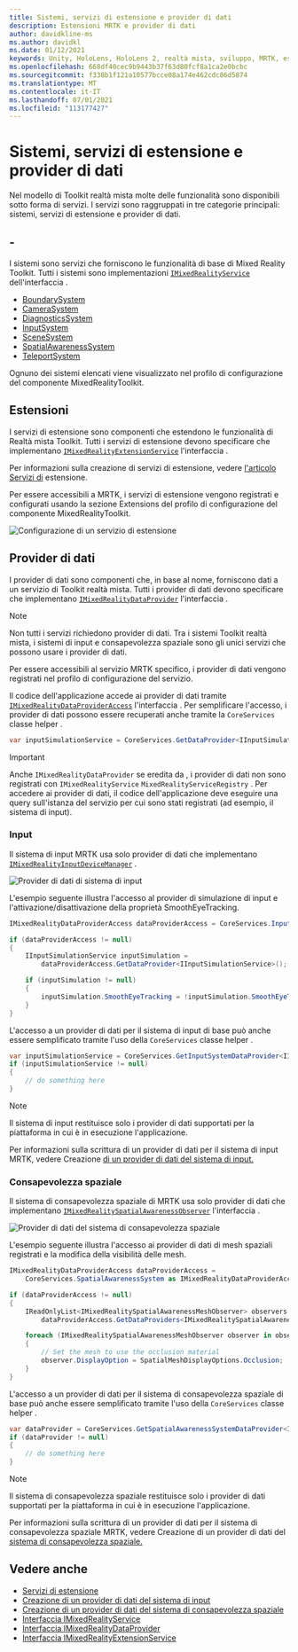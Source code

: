 ```yaml
---
title: Sistemi, servizi di estensione e provider di dati
description: Estensioni MRTK e provider di dati
author: davidkline-ms
ms.author: davidkl
ms.date: 01/12/2021
keywords: Unity, HoloLens, HoloLens 2, realtà mista, sviluppo, MRTK, estensioni di sistema,
ms.openlocfilehash: 668df40cec9b9443b37f63d80fcf8a1ca2e0bcbc
ms.sourcegitcommit: f338b1f121a10577bcce08a174e462cdc86d5874
ms.translationtype: MT
ms.contentlocale: it-IT
ms.lasthandoff: 07/01/2021
ms.locfileid: "113177427"
---
```

# <a name="systems-extension-services-and-data-providers"></a>Sistemi, servizi di estensione e provider di dati

Nel modello di Toolkit realtà mista molte delle funzionalità sono disponibili sotto forma di servizi. I servizi sono raggruppati in tre categorie principali: sistemi, servizi di estensione e provider di dati.

## <a name="systems"></a>-

I sistemi sono servizi che forniscono le funzionalità di base di Mixed Reality Toolkit. Tutti i sistemi sono implementazioni [`IMixedRealityService`](xref:Microsoft.MixedReality.Toolkit.IMixedRealityService) dell'interfaccia .

- [BoundarySystem](../features/boundary/boundary-system-getting-started.md)
- [CameraSystem](../features/camera-system/camera-system-overview.md)
- [DiagnosticsSystem](../features/diagnostics/diagnostics-system-getting-started.md)
- [InputSystem](../features/input/overview.md)
- [SceneSystem](../features/scene-system/scene-system-getting-started.md)
- [SpatialAwarenessSystem](../features/spatial-awareness/spatial-awareness-getting-started.md)
- [TeleportSystem](../features/teleport-system/teleport-system.md)

Ognuno dei sistemi elencati viene visualizzato nel profilo di configurazione [](../features/profiles/profiles.md)del componente MixedRealityToolkit.

## <a name="extensions"></a>Estensioni

I servizi di estensione sono componenti che estendono le funzionalità di Realtà mista Toolkit. Tutti i servizi di estensione devono specificare che implementano [`IMixedRealityExtensionService`](xref:Microsoft.MixedReality.Toolkit.IMixedRealityExtensionService) l'interfaccia .

Per informazioni sulla creazione di servizi di estensione, vedere [l'articolo Servizi di](../features/extensions/extension-services.md) estensione.

Per essere accessibili a MRTK, i servizi di estensione vengono registrati e configurati usando la sezione Extensions del profilo di configurazione del componente MixedRealityToolkit.

![Configurazione di un servizio di estensione](../features/images/profiles/ConfiguredExtensionService.png)

## <a name="data-providers"></a>Provider di dati

I provider di dati sono componenti che, in base al nome, forniscono dati a un servizio di Toolkit realtà mista. Tutti i provider di dati devono specificare che implementano [`IMixedRealityDataProvider`](xref:Microsoft.MixedReality.Toolkit.IMixedRealityDataProvider) l'interfaccia .

> [!NOTE]
> Non tutti i servizi richiedono provider di dati. Tra i sistemi Toolkit realtà mista, i sistemi di input e consapevolezza spaziale sono gli unici servizi che possono usare i provider di dati.

Per essere accessibili al servizio MRTK specifico, i provider di dati vengono registrati nel profilo di configurazione del servizio.

Il codice dell'applicazione accede ai provider di dati tramite [`IMixedRealityDataProviderAccess`](xref:Microsoft.MixedReality.Toolkit.IMixedRealityDataProviderAccess) l'interfaccia . Per semplificare l'accesso, i provider di dati possono essere recuperati anche tramite la `CoreServices` classe helper .

```c#
var inputSimulationService = CoreServices.GetDataProvider<IInputSimulationService>(CoreServices.InputSystem);
```

> [!IMPORTANT]
> Anche `IMixedRealityDataProvider` se eredita da , i provider di dati non sono registrati con `IMixedRealityService` `MixedRealityServiceRegistry` . Per accedere ai provider di dati, il codice dell'applicazione deve eseguire una query sull'istanza del servizio per cui sono stati registrati (ad esempio, il sistema di input).

### <a name="input"></a>Input

Il sistema di input MRTK usa solo provider di dati che implementano [`IMixedRealityInputDeviceManager`](xref:Microsoft.MixedReality.Toolkit.Input.IMixedRealityInputDeviceManager) .

![Provider di dati di sistema di input](../features/images/input/RegisteredServiceProviders.PNG)

L'esempio seguente illustra l'accesso al provider di simulazione di input e l'attivazione/disattivazione della proprietà SmoothEyeTracking.

```c#
IMixedRealityDataProviderAccess dataProviderAccess = CoreServices.InputSystem as IMixedRealityDataProviderAccess;

if (dataProviderAccess != null)
{
    IInputSimulationService inputSimulation =
        dataProviderAccess.GetDataProvider<IInputSimulationService>();

    if (inputSimulation != null)
    {
        inputSimulation.SmoothEyeTracking = !inputSimulation.SmoothEyeTracking;
    }
}
```

L'accesso a un provider di dati per il sistema di input di base può anche essere semplificato tramite l'uso della `CoreServices` classe helper .

```c#
var inputSimulationService = CoreServices.GetInputSystemDataProvider<IInputSimulationService>();
if (inputSimulationService != null)
{
    // do something here
}
```

> [!NOTE]
> Il sistema di input restituisce solo i provider di dati supportati per la piattaforma in cui è in esecuzione l'applicazione.

Per informazioni sulla scrittura di un provider di dati per il sistema di input MRTK, vedere Creazione [di un provider di dati del sistema di input.](../features/input/create-data-provider.md)

### <a name="spatial-awareness"></a>Consapevolezza spaziale

Il sistema di consapevolezza spaziale di MRTK usa solo provider di dati che implementano [`IMixedRealitySpatialAwarenessObserver`](xref:Microsoft.MixedReality.Toolkit.SpatialAwareness.IMixedRealitySpatialAwarenessObserver) l'interfaccia .

![Provider di dati del sistema di consapevolezza spaziale](../features/images/spatial-awareness/SpatialAwarenessProfile.png)

L'esempio seguente illustra l'accesso ai provider di dati di mesh spaziali registrati e la modifica della visibilità delle mesh.

```c#
IMixedRealityDataProviderAccess dataProviderAccess =
    CoreServices.SpatialAwarenessSystem as IMixedRealityDataProviderAccess;

if (dataProviderAccess != null)
{
    IReadOnlyList<IMixedRealitySpatialAwarenessMeshObserver> observers =
        dataProviderAccess.GetDataProviders<IMixedRealitySpatialAwarenessMeshObserver>();

    foreach (IMixedRealitySpatialAwarenessMeshObserver observer in observers)
    {
        // Set the mesh to use the occlusion material
        observer.DisplayOption = SpatialMeshDisplayOptions.Occlusion;
    }
}
```

L'accesso a un provider di dati per il sistema di consapevolezza spaziale di base può anche essere semplificato tramite l'uso della `CoreServices` classe helper .

```c#
var dataProvider = CoreServices.GetSpatialAwarenessSystemDataProvider<IMixedRealitySpatialAwarenessMeshObserver>();
if (dataProvider != null)
{
    // do something here
}
```

> [!NOTE]
> Il sistema di consapevolezza spaziale restituisce solo i provider di dati supportati per la piattaforma in cui è in esecuzione l'applicazione.

Per informazioni sulla scrittura di un provider di dati per il sistema di consapevolezza spaziale MRTK, vedere Creazione di un provider di dati del [sistema di consapevolezza spaziale.](../features/spatial-awareness/create-data-provider.md)

## <a name="see-also"></a>Vedere anche

- [Servizi di estensione](../features/extensions/extension-services.md)
- [Creazione di un provider di dati del sistema di input](../features/input/create-data-provider.md)
- [Creazione di un provider di dati del sistema di consapevolezza spaziale](../features/spatial-awareness/create-data-provider.md)
- [Interfaccia IMixedRealityService](xref:Microsoft.MixedReality.Toolkit.IMixedRealityService)
- [Interfaccia IMixedRealityDataProvider](xref:Microsoft.MixedReality.Toolkit.IMixedRealityDataProvider)
- [Interfaccia IMixedRealityExtensionService](xref:Microsoft.MixedReality.Toolkit.IMixedRealityExtensionService)
